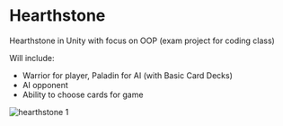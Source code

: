 # Hearthstone
Hearthstone in Unity with focus on OOP (exam project for coding class)

Will include:
- Warrior for player, Paladin for AI (with Basic Card Decks)
- AI opponent
- Ability to choose cards for game 

![hearthstone 1](https://user-images.githubusercontent.com/91065258/160237301-a2c2f73c-5d21-45c3-b9cd-020626668c73.png)

